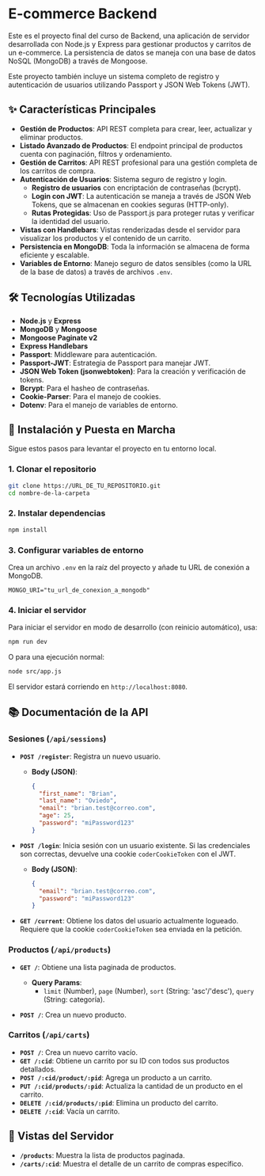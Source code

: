 # E-commerce Backend

Este es el proyecto final del curso de Backend, una aplicación de servidor desarrollada con Node.js y Express para gestionar productos y carritos de un e-commerce. La persistencia de datos se maneja con una base de datos NoSQL (MongoDB) a través de Mongoose.

Este proyecto también incluye un sistema completo de registro y autenticación de usuarios utilizando Passport y JSON Web Tokens (JWT).

## ✨ Características Principales

- **Gestión de Productos**: API REST completa para crear, leer, actualizar y eliminar productos.
- **Listado Avanzado de Productos**: El endpoint principal de productos cuenta con paginación, filtros y ordenamiento.
- **Gestión de Carritos**: API REST profesional para una gestión completa de los carritos de compra.
- **Autenticación de Usuarios**: Sistema seguro de registro y login.
    - **Registro de usuarios** con encriptación de contraseñas (bcrypt).
    - **Login con JWT**: La autenticación se maneja a través de JSON Web Tokens, que se almacenan en cookies seguras (HTTP-only).
    - **Rutas Protegidas**: Uso de Passport.js para proteger rutas y verificar la identidad del usuario.
- **Vistas con Handlebars**: Vistas renderizadas desde el servidor para visualizar los productos y el contenido de un carrito.
- **Persistencia en MongoDB**: Toda la información se almacena de forma eficiente y escalable.
- **Variables de Entorno**: Manejo seguro de datos sensibles (como la URL de la base de datos) a través de archivos `.env`.

## 🛠️ Tecnologías Utilizadas

- **Node.js** y **Express**
- **MongoDB** y **Mongoose**
- **Mongoose Paginate v2**
- **Express Handlebars**
- **Passport**: Middleware para autenticación.
- **Passport-JWT**: Estrategia de Passport para manejar JWT.
- **JSON Web Token (jsonwebtoken)**: Para la creación y verificación de tokens.
- **Bcrypt**: Para el hasheo de contraseñas.
- **Cookie-Parser**: Para el manejo de cookies.
- **Dotenv**: Para el manejo de variables de entorno.

## 🚀 Instalación y Puesta en Marcha

Sigue estos pasos para levantar el proyecto en tu entorno local.

### 1. Clonar el repositorio
```bash
git clone https://URL_DE_TU_REPOSITORIO.git
cd nombre-de-la-carpeta
```

### 2. Instalar dependencias
```bash
npm install
```

### 3. Configurar variables de entorno
Crea un archivo `.env` en la raíz del proyecto y añade tu URL de conexión a MongoDB.
```
MONGO_URI="tu_url_de_conexion_a_mongodb"
```

### 4. Iniciar el servidor
Para iniciar el servidor en modo de desarrollo (con reinicio automático), usa:
```bash
npm run dev
```
O para una ejecución normal:
```bash
node src/app.js
```
El servidor estará corriendo en `http://localhost:8080`.

## 📚 Documentación de la API

### Sesiones (`/api/sessions`)

- **`POST /register`**: Registra un nuevo usuario.
    - **Body (JSON)**:
      ```json
      {
        "first_name": "Brian",
        "last_name": "Oviedo",
        "email": "brian.test@correo.com",
        "age": 25,
        "password": "miPassword123"
      }
      ```

- **`POST /login`**: Inicia sesión con un usuario existente. Si las credenciales son correctas, devuelve una cookie `coderCookieToken` con el JWT.
    - **Body (JSON)**:
      ```json
      {
        "email": "brian.test@correo.com",
        "password": "miPassword123"
      }
      ```

- **`GET /current`**: Obtiene los datos del usuario actualmente logueado. Requiere que la cookie `coderCookieToken` sea enviada en la petición.

### Productos (`/api/products`)

- **`GET /`**: Obtiene una lista paginada de productos.
    - **Query Params**:
        - `limit` (Number), `page` (Number), `sort` (String: 'asc'/'desc'), `query` (String: categoría).

- **`POST /`**: Crea un nuevo producto.

### Carritos (`/api/carts`)

- **`POST /`**: Crea un nuevo carrito vacío.
- **`GET /:cid`**: Obtiene un carrito por su ID con todos sus productos detallados.
- **`POST /:cid/product/:pid`**: Agrega un producto a un carrito.
- **`PUT /:cid/products/:pid`**: Actualiza la cantidad de un producto en el carrito.
- **`DELETE /:cid/products/:pid`**: Elimina un producto del carrito.
- **`DELETE /:cid`**: Vacía un carrito.

## 📄 Vistas del Servidor

- **`/products`**: Muestra la lista de productos paginada.
- **`/carts/:cid`**: Muestra el detalle de un carrito de compras específico.